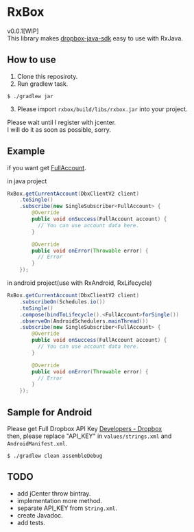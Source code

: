 # RxBox
v0.0.1[WIP]  
This library makes [dropbox-java-sdk](https://github.com/dropbox/dropbox-sdk-java) easy to use with RxJava.  

## How to use

1. Clone this reposiroty.  
2. Run gradlew task.  

```
$ ./gradlew jar
```

3. Please import `rxbox/build/libs/rxbox.jar` into your project.
  
Please wait until I register with jcenter.  
I will do it as soon as possible, sorry.

## Example
if you want get [FullAccount](https://dropbox.github.io/dropbox-sdk-java/api-docs/v2.1.x/com/dropbox/core/v2/users/FullAccount.html).
  
in java project  

```java
RxBox.getCurrentAccount(DbxClientV2 client)
    .toSingle()
    .subscribe(new SingleSubscriber<FullAccount> {
        @Override
        public void onSuccess(FullAccount account) {
          // You can use account data here.
        }

        @Override
        public void onError(Throwable error) {
          // Error
        }
    }); 
```

in android project(use with RxAndroid, RxLifecycle)  

```java
RxBox.getCurrentAccount(DbxClientV2 client)
    .subscribeOn(Schedules.io())
    .toSingle()
    .compose(bindToLifecycle().<FullAccount>forSingle())
    .observeOn(AndroidSchedulers.mainThread())
    .subscribe(new SingleSubscriber<FullAccount> {
        @Override
        public void onSuccess(FullAccount account) {
          // You can use account data here.
        }

        @Override
        public void onError(Throwable error) {
          // Error
        }
    });
```

## Sample for Android
Please get Full Dropbox API Key [Developers - Dropbox](https://www.dropbox.com/developers/apps/create)  
then, please replace "API_KEY" in `values/strings.xml` and `AndroidManifest.xml`.

```gradlew
$ ./gradlew clean assembleDebug
```  

## TODO

* add jCenter throw bintray.
* implementation more method.
* separate API_KEY from `String.xml`.
* create Javadoc.
* add tests.